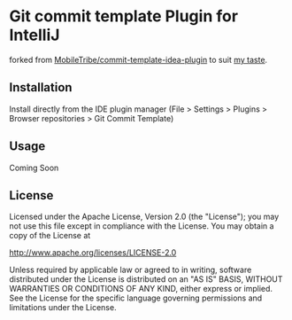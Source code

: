 # Git commit template Plugin for IntelliJ

forked from [MobileTribe/commit-template-idea-plugin](https://github.com/MobileTribe/commit-template-idea-plugin) to suit [my taste](https://github.com/ShafiqIslam/dotfiles/blob/master/.gitmessage).

## Installation

Install directly from the IDE plugin manager (File > Settings > Plugins > Browser repositories > Git Commit Template)

## Usage
<!--
![Commit-step1](static/commit-template-1.png)

![Commit-step2](static/commit-template-2.png)

![Commit-step3](static/commit-template-3.png)
-->
Coming Soon


## License

Licensed under the Apache License, Version 2.0 (the "License");
you may not use this file except in compliance with the License.
You may obtain a copy of the License at

   http://www.apache.org/licenses/LICENSE-2.0

Unless required by applicable law or agreed to in writing, software
distributed under the License is distributed on an "AS IS" BASIS,
WITHOUT WARRANTIES OR CONDITIONS OF ANY KIND, either express or implied.
See the License for the specific language governing permissions and
limitations under the License.
